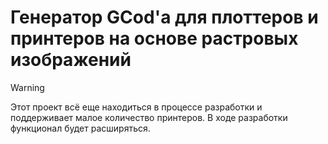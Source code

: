 # Генератор GCod'а для плоттеров и принтеров на основе растровых изображений

> [!WARNING]
> Этот проект всё еще находиться в процессе разработки и поддерживает малое количество принтеров. В ходе разработки функционал будет расширяться.

